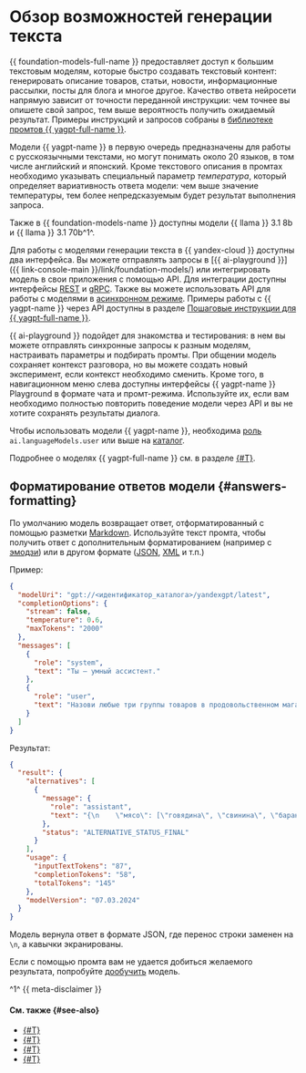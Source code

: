 # Обзор возможностей генерации текста

{{ foundation-models-full-name }} предоставляет доступ к большим текстовым моделям, которые быстро создавать текстовый контент: генерировать описание товаров, статьи, новости, информационные рассылки, посты для блога и многое другое. Качество ответа нейросети напрямую зависит от точности переданной инструкции: чем точнее вы опишете свой запрос, тем выше вероятность получить ожидаемый результат. Примеры инструкций и запросов собраны в [библиотеке промтов {{ yagpt-full-name }}](../../prompts/yandexgpt/index.md).

Модели {{ yagpt-name }} в первую очередь предназначены для работы с русскоязычными текстами, но могут понимать около 20 языков, в том числе английский и японский. Кроме текстового описания в промтах необходимо указывать специальный параметр _температура_, который определяет вариативность ответа модели: чем выше значение температуры, тем более непредсказуемым будет результат выполнения запроса.

Также в {{ foundation-models-name }} доступны модели {{ llama }} 3.1 8b и {{ llama }} 3.1 70b^1^. 

Для работы с моделями генерации текста в {{ yandex-cloud }} доступны два интерфейса. Вы можете отправлять запросы в [{{ ai-playground }}]({{ link-console-main }}/link/foundation-models/) или интегрировать модель в свои приложения с помощью API. Для интеграции доступны интерфейсы [REST](../../text-generation/api-ref/index.md) и [gRPC](../../text-generation/api-ref/grpc/index.md). Также вы можете использовать API для работы с моделями в [асинхронном режиме](../index.md#working-mode). Примеры работы с {{ yagpt-name }} через API доступны в разделе [Пошаговые инструкции для {{ yagpt-full-name }}](../../operations/index.md#yandexgpt-api).

{{ ai-playground }} подойдет для знакомства и тестирования: в нем вы можете отправлять синхронные запросы к разным моделям, настраивать параметры и подбирать промты. При общении модель сохраняет контекст разговора, но вы можете создать новый эксперимент, если контекст необходимо сменить. Кроме того, в навигационном меню слева доступны интерфейсы {{ yagpt-name }} Playground в формате чата и промт-режима. Используйте их, если вам необходимо полностью повторить поведение модели через API и вы не хотите сохранять результаты диалога. 

Чтобы использовать модели {{ yagpt-name }}, необходима [роль](../../security/index.md#languageModels-user) `ai.languageModels.user` или выше на [каталог](../../../resource-manager/concepts/resources-hierarchy.md#folder).

Подробнее о моделях {{ yagpt-full-name }} см. в разделе [{#T}](models.md).

## Форматирование ответов модели {#answers-formatting}

По умолчанию модель возвращает ответ, отформатированный с помощью разметки [Markdown](https://ru.wikipedia.org/wiki/Markdown). Используйте текст промта, чтобы получить ответ с дополнительным форматированием (например с [эмодзи](https://ru.wikipedia.org/wiki/Эмодзи)) или в другом формате ([JSON](https://ru.wikipedia.org/wiki/JSON), [XML](https://ru.wikipedia.org/wiki/XML) и т.п.)

Пример:

```json
{
  "modelUri": "gpt://<идентификатор_каталога>/yandexgpt/latest",
  "completionOptions": {
    "stream": false,
    "temperature": 0.6,
    "maxTokens": "2000"
  },
  "messages": [
    {
      "role": "system",
      "text": "Ты — умный ассистент."
    },
    {
      "role": "user",
      "text": "Назови любые три группы товаров в продовольственном магазине. Для каждой группы приведи три любые подгруппы, входящие в группу. Представь результат в форме объекта JSON, где каждая группа товаров представлена в виде ключа в объекте JSON, а значениями являются массивы из соответствующих подгрупп. Нужны только данные без вводных фраз и объяснений. Не используй разметку Markdown!"
    }
  ]
}
```

Результат:

```json
{
  "result": {
    "alternatives": [
      {
        "message": {
          "role": "assistant",
          "text": "{\n    \"мясо\": [\"говядина\", \"свинина\", \"баранина\"],\n    \"молочные продукты\": [\"молоко\", \"творог\", \"сметана\"],\n    \"фрукты\": [\"яблоки\", \"бананы\", \"апельсины\"]\n}"
        },
        "status": "ALTERNATIVE_STATUS_FINAL"
      }
    ],
    "usage": {
      "inputTextTokens": "87",
      "completionTokens": "58",
      "totalTokens": "145"
    },
    "modelVersion": "07.03.2024"
  }
}
```

Модель вернула ответ в формате JSON, где перенос строки заменен на `\n`, а кавычки экранированы.

Если с помощью промта вам не удается добиться желаемого результата, попробуйте [дообучить](../tuning/index.md) модель.

^1^ {{ meta-disclaimer }}

#### См. также {#see-also}

* [{#T}](../../prompts/yandexgpt/index.md)
* [{#T}](../../operations/yandexgpt/create-prompt.md)
* [{#T}](../../operations/yandexgpt/create-chat.md)
* [{#T}](../../operations/yandexgpt/async-request.md)
